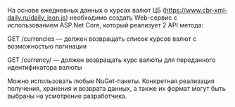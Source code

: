 На основе ежедневных данных о курсах валют ЦБ (https://www.cbr-xml-daily.ru/daily_json.js) необходимо создать Web-сервис с использованием ASP.Net Core, который реализует 2 API метода:

GET /currencies — должен возвращать список курсов валют с возможностью пагинации

GET /currency/ — должен возвращать курс валюты для переданного идентификатора валюты

Можно использовать любые NuGet-пакеты.
Конкретная реализация получения, хранения и возврата данных, а также их формат могут быть выбраны на усмотрение разработчика.
